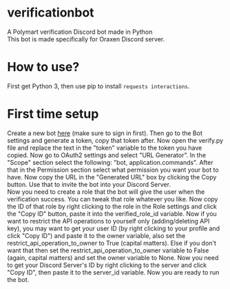 # verificationbot
 A Polymart verification Discord bot made in Python \
 This bot is made specifically for Oraxen Discord server.

# How to use?
 First get Python 3, then use pip to install `requests interactions`.

# First time setup
 Create a new bot [here](https://discord.com/developers/applications) (make sure to sign in first). Then go to the Bot settings and generate a token, copy that token after. Now open the verify.py file and replace the text in the "token" variable to the token you have copied. Now go to OAuth2 settings and select "URL Generator". In the "Scope" section select the following: "bot, application.commands". After that in the Permission section select what permission you want your bot to have. Now copy the URL in the "Generated URL" box by clicking the Copy button. Use that to invite the bot into your Discord Server. \
 Now you need to create a role that the bot will give the user when the verification success. You can tweak that role whatever you like. Now copy the ID of that role by right clicking to the role in the Role settings and click the "Copy ID" button, paste it into the verified_role_id variable. Now if you want to restrict the API operations to yourself only (adding/deleting API key), you may want to get your user ID (by right clicking to your profile and click "Copy ID") and paste it to the owner variable, also set the restrict_api_operation_to_owner to True (capital matters). Else if you don't want that then set the restrict_api_operation_to_owner variable to False (again, capital matters) and set the owner variable to None. Now you need to get your Discord Server's ID by right clicking to the server and click "Copy ID", then paste it to the server_id variable. Now you are ready to run the bot.